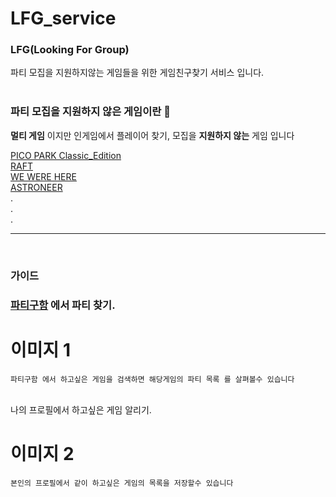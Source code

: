 # LFG_service

<H3>LFG(Looking For Group)</H2>

파티 모집을 지원하지않는 게임들을 위한 게임친구찾기 서비스 입니다.
<br>
<br>

### 파티 모집을 지원하지 않은 게임이란 🤷<br>

__멀티 게임__ 이지만 인게임에서 플레이어 찾기, 모집을 __지원하지 않는__ 게임 입니다<br>

[PICO PARK Classic_Edition](https://store.steampowered.com/app/461040/PICO_PARKClassic_Edition/)<br>
[RAFT](https://store.steampowered.com/app/648800/Raft/)<br>
[WE WERE HERE](https://store.steampowered.com/app/582500/We_Were_Here/)<br>
[ASTRONEER](https://store.steampowered.com/app/361420/ASTRONEER/)<br>
.<br>.<br>.<br>

---
<br>
<H3>가이드<H3>

[파티구함](#) 에서 파티 찾기.

# 이미지 1
```
파티구함 에서 하고싶은 게임을 검색하면 해당게임의 파티 목록 를 살펴볼수 있습니다
```
<br>
나의 프로필에서 하고싶은 게임 알리기.

# 이미지 2
```
본인의 프로필에서 같이 하고싶은 게임의 목록을 저장할수 있습니다
```
